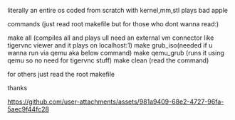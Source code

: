 literally an entire os coded from scratch with kernel,mm,stl
plays bad apple


commands (just read root makefile but for those who dont wanna read:)

make all (compiles all and plays ull need an external vm connector like tigervnc viewer and it plays on localhost:1)
make grub_iso(needed if u wanna run via qemu aka below command)
make qemu_grub (runs it using qemu so no need for tigervnc stuff)
make clean (read the command)

for others just read the root makefile

thanks

https://github.com/user-attachments/assets/981a9409-68e2-4727-96fa-5aec9f44fc28

